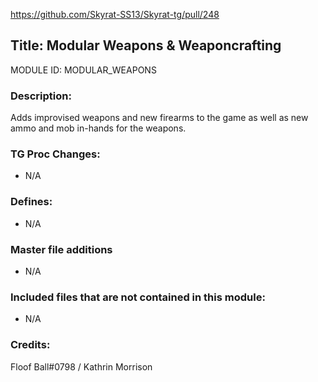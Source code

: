 https://github.com/Skyrat-SS13/Skyrat-tg/pull/248

## Title: Modular Weapons & Weaponcrafting

MODULE ID: MODULAR_WEAPONS

### Description:

Adds improvised weapons and new firearms to the game as well as new ammo and mob in-hands for the weapons.

### TG Proc Changes:

- N/A

### Defines:

- N/A

### Master file additions

- N/A

### Included files that are not contained in this module:

- N/A


### Credits:
Floof Ball#0798 / Kathrin Morrison
